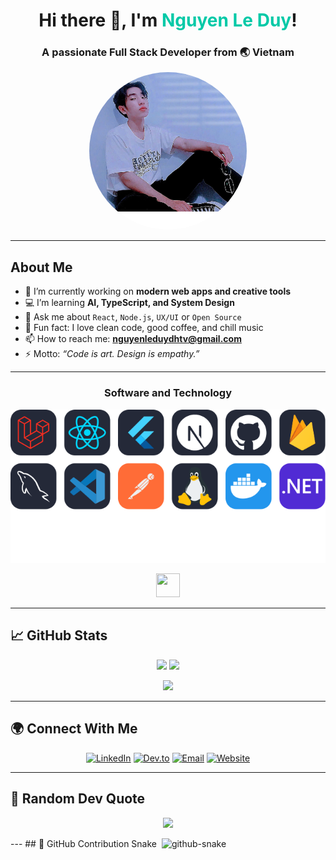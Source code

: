 <!-- PROFILE HEADER -->
<h1 align="center">Hi there 👋, I'm <span style="color:#00C9A7">Nguyen Le Duy</span>!</h1>
<h3 align="center">A passionate Full Stack Developer from 🌏 Vietnam</h3>
<p align="center">
    <img src="https://github.com/nguyenleduy03/nguyenleduy03/blob/main/duy.png" 
         style="width: 50%; border-radius: 100%;" 
         alt="Avatar" />
</p>

---

##  About Me
- 🔭 I’m currently working on **modern web apps and creative tools**  
- 💻  I’m learning **AI, TypeScript, and System Design**  
- 💬 Ask me about `React`, `Node.js`, `UX/UI` or `Open Source`  
- 🧠 Fun fact: I love clean code, good coffee, and chill music  
- 📫 How to reach me: **[nguyenleduydhtv@gmail.com](mailto:nguyenleduydhtv@gmail.com)**  
- ⚡ Motto: _“Code is art. Design is empathy.”_
  
---

<h3 align="center">Software and Technology</h3>
<p align="center">
  <a href="https://skillicons.dev">
    <img src="https://github.com/diengbtvu/diengbtvu/blob/main/tech.svg" />
  </a>
</p>
<p align="center">
  <img src="https://cultofthepartyparrot.com/parrots/hd/laptop_parrot.gif" width="38" height="38"/>
</p>

---

## 📈 GitHub Stats
<p align="center">
  <img src="https://github-readme-stats.vercel.app/api?username=your-username&show_icons=true&theme=radical" width="48%" />
  <img src="https://github-readme-streak-stats.herokuapp.com/?user=your-username&theme=radical" width="48%" />
</p>
<p align="center">
  <img src="https://github-readme-stats.vercel.app/api/top-langs/?username=your-username&layout=compact&theme=radical" width="40%" />
</p>

---

## 🌍 Connect With Me
<p align="center">
  <a href="https://linkedin.com/in/yourprofile" target="_blank"><img alt="LinkedIn" src="https://img.shields.io/badge/-LinkedIn-0A66C2?logo=linkedin&logoColor=white"></a>
  <a href="https://dev.to/yourusername"><img alt="Dev.to" src="https://img.shields.io/badge/-Dev.to-0A0A0A?logo=dev.to&logoColor=white"></a>
  <a href="mailto:your.email@example.com"><img alt="Email" src="https://img.shields.io/badge/-Email-EA4335?logo=gmail&logoColor=white"></a>
  <a href="https://yourwebsite.com"><img alt="Website" src="https://img.shields.io/badge/-Portfolio-FF5722?logo=firefox&logoColor=white"></a>
</p>

---

## 🎨 Random Dev Quote
<p align="center">
  <img src="https://quotes-github-readme.vercel.app/api?type=horizontal&theme=merko" />
</p>
---
## 🐍 GitHub Contribution Snake
﻿<picture>
  <source media="(prefers-color-scheme: dark)" srcset="https://raw.githubusercontent.com/hungtvu113/hungtvu123/output/github-snake-dark.svg" />
  <source media="(prefers-color-scheme: light)" srcset="https://raw.githubusercontent.com/hungtvu113/hungtvu123/output/github-snake.svg" />
  <img alt="github-snake" src="https://raw.githubusercontent.com/hungtvu113/hungtvu123/output/github-snake.svg" />
</picture>
